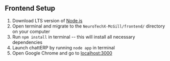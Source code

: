 ## Frontend Setup

1. Download LTS version of [Node.js](https://nodejs.org/en/download/current/)
2. Open terminal and migrate to the `NeuroTechX-McGill/frontend/` directory on your computer
3. Run `npm install` in terminal -- this will install all necessary dependencies
4. Launch chattERP by running `node app` in terminal
5. Open Google Chrome and go to [localhost:3000](http://localhost:3000)

